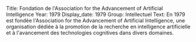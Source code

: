 Title: Fondation de l'Association for the Advancement of Artificial Intelligence
Year: 1979
Display_date: 1979
Group: Intellectuel
Text: En 1979 est fondée l'Association for the Advancement of Artificial Intelligence, une organisation dédiée à la promotion de la recherche en intelligence artificielle et à l'avancement des technologies cognitives dans divers domaines.